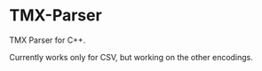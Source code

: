 # TMX-Parser
TMX Parser for C++.

Currently works only for CSV, but working on the other encodings.
